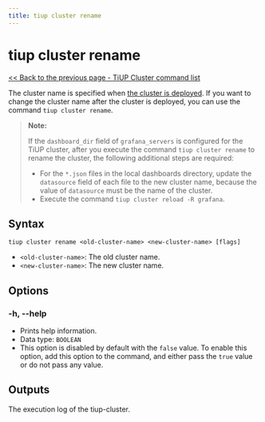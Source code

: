 ```yaml
---
title: tiup cluster rename
---
```


# tiup cluster rename

[<< Back to the previous page - TiUP Cluster command list](/tiup/tiup-component-cluster.md#command-list)

The cluster name is specified when [the cluster is deployed](/tiup/tiup-component-cluster-deploy.md). If you want to change the cluster name after the cluster is deployed, you can use the command `tiup cluster rename`.

> **Note:**
>
> If the `dashboard_dir` field of `grafana_servers` is configured for the TiUP cluster, after you execute the command `tiup cluster rename` to rename the cluster, the following additional steps are required:
>
> + For the `*.json` files in the local dashboards directory, update the `datasource` field of each file to the new cluster name, because the value of `datasource` must be the name of the cluster.
> + Execute the command `tiup cluster reload -R grafana`.

## Syntax

```shell
tiup cluster rename <old-cluster-name> <new-cluster-name> [flags]
```

- `<old-cluster-name>`: The old cluster name.
- `<new-cluster-name>`: The new cluster name.

## Options

### -h, --help

- Prints help information.
- Data type: `BOOLEAN`
- This option is disabled by default with the `false` value. To enable this option, add this option to the command, and either pass the `true` value or do not pass any value.

## Outputs

The execution log of the tiup-cluster.
